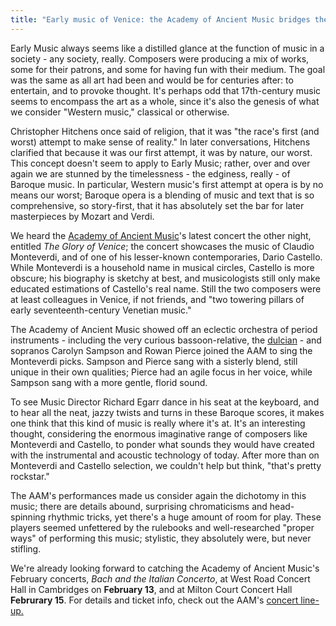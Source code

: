```yaml
---
title: "Early music of Venice: the Academy of Ancient Music bridges the gap"
---
```


Early Music always seems like a distilled glance at the function of music in a society - any society, really. Composers were producing a mix of works, some for their patrons, and some for having fun with their medium. The goal was the same as all art had been and would be for centuries after: to entertain, and to provoke thought. It's perhaps odd that 17th-century music seems to encompass the art as a whole, since it's also the genesis of what we consider "Western music," classical or otherwise.

Christopher Hitchens once said of religion, that it was "the race's first (and worst) attempt to make sense of reality." In later conversations, Hitchens clarified that because it was our first attempt, it was by nature, our worst. This concept doesn't seem to apply to Early Music; rather, over and over again we are stunned by the timelessness - the edginess, really - of Baroque music. In particular, Western music's first attempt at opera is by no means our worst; Baroque opera is a blending of music and text that is so comprehensive, so story-first, that it has absolutely set the bar for later masterpieces by Mozart and Verdi.

We heard the [Academy of Ancient Music](/scene/companies/academy-of-ancient-music/)'s latest concert the other night, entitled *The Glory of Venice*; the concert showcases the music of Claudio Monteverdi, and of one of his lesser-known contemporaries, Dario Castello. While Monteverdi is a household name in musical circles, Castello is more obscure; his biography is sketchy at best, and musicologists still only make educated estimations of Castello's real name. Still the two composers were at least colleagues in Venice, if not friends, and "two towering pillars of early seventeenth-century Venetian music."

The Academy of Ancient Music showed off an eclectic orchestra of period instruments - including the very curious bassoon-relative, the [dulcian](https://en.wikipedia.org/wiki/Dulcian) - and sopranos Carolyn Sampson and Rowan Pierce joined the AAM to sing the Monteverdi picks. Sampson and Pierce sang with a sisterly blend, still unique in their own qualities; Pierce had an agile focus in her voice, while Sampson sang with a more gentle, florid sound.

To see Music Director Richard Egarr dance in his seat at the keyboard, and to hear all the neat, jazzy twists and turns in these Baroque scores, it makes one think that this kind of music is really where it's at. It's an interesting thought, considering the enormous imaginative range of composers like Monteverdi and Castello, to ponder what sounds they would have created with the instrumental and acoustic technology of today. After more than on Monteverdi and Castello selection, we couldn't help but think, "that's pretty rockstar."

The AAM's performances made us consider again the dichotomy in this music; there are details abound, surprising chromaticisms and head-spinning rhythmic tricks, yet there's a huge amount of room for play. These players seemed unfettered by the rulebooks and well-researched "proper ways" of performing this music; stylistic, they absolutely were, but never stifling. 

We're already looking forward to catching the Academy of Ancient Music's February concerts, *Bach and the Italian Concerto*, at West Road Concert Hall in Cambridges on **February 13**, and at Milton Court Concert Hall **Februrary 15**. For details and ticket info, check out the AAM's [concert line-up.](http://www.aam.co.uk/#/concerts/concerts.aspx)
